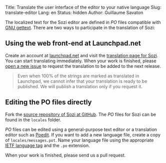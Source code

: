 Title: Translate the user interface of the editor to your native language
Slug: translate-editor
Lang: en
Status: hidden
Author: Guillaume Savaton

The localized text for the Sozi editor are defined in *PO* files compatible with
[GNU gettext](https://www.gnu.org/software/gettext/).
There are two ways to participate in the translation of Sozi:

Using the web front-end at Launchpad.net
----------------------------------------

Create an account at [launchpad.net](https://launchpad.net/)
and visit the [translation page for Sozi](https://translations.launchpad.net/sozi).
You can start translating immediately.
When your work is finished, please [open a new issue](https://github.com/senshu/Sozi/issues)
to request the translation to be added to the next release.

> Even when 100% of the strings are marked as translated in Launchpad, we cannot
> infer that your translation is ready to be published.
> We will publish a translation only if you request it.


Editing the PO files directly
-----------------------------

Fork the [source repository of Sozi at GitHub](https://github.com/senshu/Sozi).
The *PO* files for Sozi can be found in the `locales` folder.

*PO* files can be edited using a general-purpose text editor or a translation editor such as
[Poedit](http://poedit.net/).
If you want to add a new language file, create a copy of `locales/messages.pot`.
Name your language file using the appropriate [IETF language tag](http://www.langtag.net/)
and the `.po` extension.

When your work is finished, please send us a pull request.
